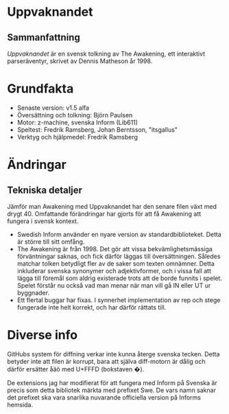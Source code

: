 	
# Uppvaknandet
## Sammanfattning

*Uppvaknandet* är en svensk tolkning av The Awakening, ett interaktivt 
parseräventyr, skrivet av Dennis Matheson år 1998.

# Grundfakta

- Senaste version: v1.5 alfa
- Översättning och tolkning: Björn Paulsen
- Motor: z-machine, svenska Inform (Lib611)
- Speltest:	Fredrik Ramsberg, Johan Berntsson, "itsgallus"
- Verktyg och hjälpmedel: Fredrik Ramsberg

# Ändringar

## Tekniska detaljer
Jämför man Awakening med Uppvaknandet har den senare filen växt med drygt 40. Omfattande förändringar har gjorts för att få Awakening att fungera i svensk kontext.

* Swedish Inform använder en nyare version av standardbiblioteket. Detta är större till sitt omfång. 
* The Awakening är från 1998. Det gör att vissa bekvämlighetsmässiga förväntningar saknas, och fick därför läggas till översättningen. Således matchar tolken betydligt fler av de saker som texten omnämner. Detta inkluderar svenska synonymer och adjektivformer, och i vissa fall att lägga till föremål som aldrig existerade trots att de borde funnits i spelet. Spelet förstår nu också vad man menar när man vill gå IN eller UT ur byggnader.
* Ett flertal buggar har fixas. I synnerhet implementation av rep och stege fungerade inte helt korrekt, och har därför rättats till.

# Diverse info

GitHubs system för diffning verkar inte kunna återge svenska tecken. Detta betyder inte att filen är korrupt, bara att själva diff-motorn är dålig och därför ersätter åäö med U+FFFD (bokstaven �).

De extensions jag har modifierat för att fungera med Inform på Svenska är precis som detta bibliotek märkta med prefixet Swe. De vars namn saknar det prefixet ska vara snarlika nuvarande officiella version på Informs hemsida.
